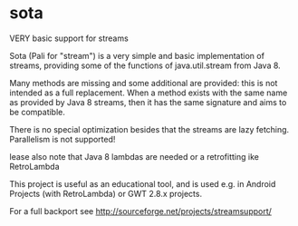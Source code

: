# sota
VERY basic support for streams

Sota (Pali for "stream") is a very simple and basic implementation of streams, providing some of the functions
of java.util.stream from Java 8.

Many methods are missing and some additional are provided: this is not intended as a full replacement. When a method 
exists with the same name as provided by Java 8 streams, then it has the same signature and aims to be compatible.

There is no special optimization besides that the streams are lazy fetching. Parallelism is not supported!

lease also note that Java 8 lambdas are needed or a retrofitting ike RetroLambda

This project is useful as an educational tool, and is used e.g. in Android Projects (with RetroLambda) or 
GWT 2.8.x projects.

For a full backport see http://sourceforge.net/projects/streamsupport/